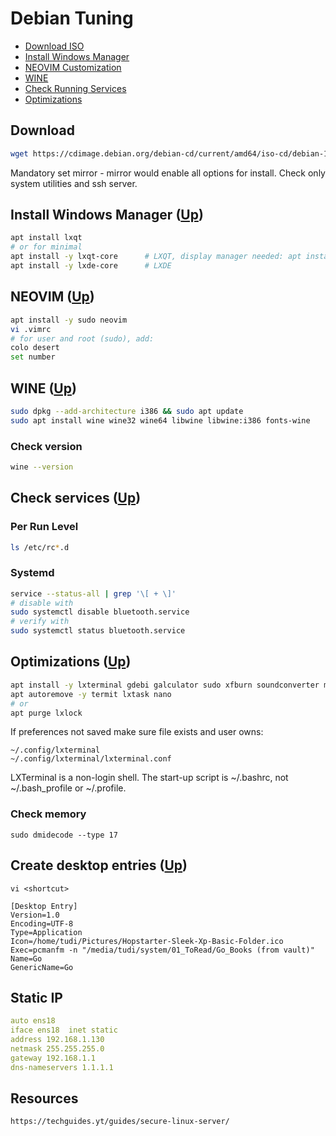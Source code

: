 # Debian Tuning<a name="top"></a>

* [Download ISO](#download)
* [Install Windows Manager](#lxqt)
* [NEOVIM Customization](#vim)
* [WINE](#wine)
* [Check Running Services](#check)
* [Optimizations](#optim)

## Download <a name="download"></a>

```bash
wget https://cdimage.debian.org/debian-cd/current/amd64/iso-cd/debian-10.3.0-amd64-netinst.iso
```

Mandatory set mirror - mirror would enable all options for install. Check only system utilities and ssh server.

## Install Windows Manager <a name="lxqt"></a>  ([Up](#top))

```bash
apt install lxqt
# or for minimal
apt install -y lxqt-core      # LXQT, display manager needed: apt install lightdm
apt install -y lxde-core      # LXDE
```

## NEOVIM <a name="vim"></a>  ([Up](#top))

```bash
apt install -y sudo neovim
vi .vimrc  
# for user and root (sudo), add:
colo desert
set number
```

## WINE <a name="wine"></a>  ([Up](#top))

```bash
sudo dpkg --add-architecture i386 && sudo apt update
sudo apt install wine wine32 wine64 libwine libwine:i386 fonts-wine
```

### Check version

```sh
wine --version
```

## Check services <a name="check"></a>  ([Up](#top))

### Per Run Level

```bash
ls /etc/rc*.d
```

### Systemd

```bash
service --status-all | grep '\[ + \]'
# disable with
sudo systemctl disable bluetooth.service
# verify with
sudo systemctl status bluetooth.service
```

## Optimizations <a name="optim"></a>  ([Up](#top))

```bash
apt install -y lxterminal gdebi galculator sudo xfburn soundconverter mc p7zip-full qpdfview qbittorrent geany
apt autoremove -y termit lxtask nano
# or
apt purge lxlock
```

If preferences not saved make sure file exists and user owns:

```vim
~/.config/lxterminal
~/.config/lxterminal/lxterminal.conf
```

LXTerminal is a non-login shell. 
The start-up script is ~/.bashrc, not ~/.bash_profile or ~/.profile.

### Check memory
```
sudo dmidecode --type 17
```

## Create desktop entries  ([Up](#top))
```
vi <shortcut>

[Desktop Entry]
Version=1.0
Encoding=UTF-8
Type=Application
Icon=/home/tudi/Pictures/Hopstarter-Sleek-Xp-Basic-Folder.ico
Exec=pcmanfm -n "/media/tudi/system/01_ToRead/Go_Books (from vault)"
Name=Go
GenericName=Go
```
## Static IP
```yaml
auto ens18
iface ens18  inet static
address 192.168.1.130
netmask 255.255.255.0
gateway 192.168.1.1
dns-nameservers 1.1.1.1
```
## Resources
```
https://techguides.yt/guides/secure-linux-server/
```
